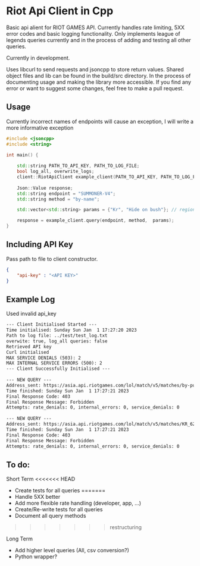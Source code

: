 # Riot Api Client in Cpp

Basic api alient for RIOT GAMES API. Currently handles rate limiting, 5XX error codes and basic logging functionality. Only implements league of legends queries currently and in the process of adding and testing all other queries.

Currently in development. 

Uses libcurl to send requests and jsoncpp to store return values. Shared object files and lib can be found in the build/src directory. In the process of documenting usage and making the library more accessible. If you find any error or want to suggest some changes, feel free to make a pull request.

## Usage

Currently incorrect names of endpoints will cause an exception, I will write a more informative exception

```Cpp
#include <jsoncpp>
#include <string>

int main() {
    
    std::string PATH_TO_API_KEY, PATH_TO_LOG_FILE;
    bool log_all, overwrite_logs;
    client::RiotApiClient example_client(PATH_TO_API_KEY, PATH_TO_LOG_FILE, log_all, overwrite_logs);
    
    Json::Value response;
    std::string endpoint = "SUMMONER-V4";
    std::string method = "by-name";

    std::vector<std::string> params = {"Kr", "Hide on bush"}; // region, params...

    response = example_client.query(endpoint, method,  params);
}
```

## Including API Key

Pass path to file to client constructor.

```Json
{
    "api-key" : "<API KEY>"
}
```

## Example Log 

Used invalid api_key

```txt
--- Client Initialised Started ---
Time initialised: Sunday Sun Jan  1 17:27:20 2023
Path to log file: ../test/test_log.txt
overwite: true, log_all queries: false
Retrieved API key
Curl initialised
MAX SERVICE DENIALS (503): 2 
MAX INTERNAL SERVICE ERRORS (500): 2 
--- Client Successfully Initialised ---
 
--- NEW QUERY --- 
Address_sent: https://asia.api.riotgames.com/lol/match/v5/matches/by-puuid/6dgDp5y88RxqOmVMv1GRoGaCmPP-uAbmlsVRhKQj4g0KdIH_GxqCEE6w0JRmHRxSTzbtxMFGypJZIg/ids
Time finished: Sunday Sun Jan  1 17:27:21 2023
Final Response Code: 403
Final Response Message: Forbidden
Attempts: rate_denials: 0, internal_errors: 0, service_denials: 0 
 
--- NEW QUERY --- 
Address_sent: https://asia.api.riotgames.com/lol/match/v5/matches/KR_6279823690
Time finished: Sunday Sun Jan  1 17:27:21 2023
Final Response Code: 403
Final Response Message: Forbidden
Attempts: rate_denials: 0, internal_errors: 0, service_denials: 0
```

## To do:

Short Term
<<<<<<< HEAD
* Create tests for all queries
=======
* Handle 5XX better
* Add more flexible rate handling (developer, app, ...)
* Create/Re-write tests for all queries
* Document all query methods
>>>>>>> restructuring

Long Term
* Add higher level queries (All, csv conversion?)
* Python wrapper?
